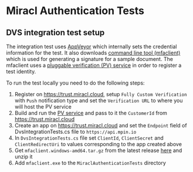 # Miracl Authentication Tests

## DVS integration test setup

The integration test uses [AppVeyor](https://www.appveyor.com) which internally sets the credential information for the test.
It also downloads [command line tool (mfaclient)](https://github.com/miracl/mfaclient) which is used for generating a signature for a sample document.
The mfaclient uses a [pluggable verification (PV) service](https://github.com/miracl/mfa-regex-verificator) in order to register a test identity.

To run the test locally you need to do the following steps:

1. Register on https://trust.miracl.cloud, setup `Fully Custom Verification` with `Push` notification type and set the `Verification URL` to where you will host the PV service
1. Build and run the [PV service](https://github.com/miracl/mfa-regex-verificator) and pass to it the `CustomerId` from https://trust.miracl.cloud
1. Create an app on https://trust.miracl.cloud and set the `Endpoint` field of DvsIntegrationTests.cs file to `https://api.mpin.io`
1. In `DvsIntegrationTests.cs` file set `ClientId`, `ClientSecret` and `ClientRedirectUri` to values corresponding to the app created above
1. Get `mfaclient.windows-amd64.tar.gz` from the latest release [here](https://github.com/miracl/mfaclient/releases) and unzip it
1. Add `mfaclient.exe` to the `MiraclAuthenticationTests` directory
